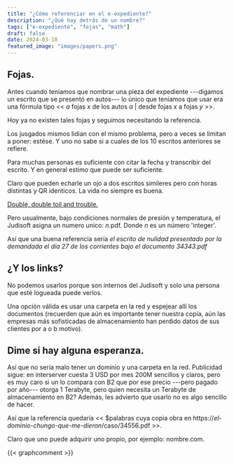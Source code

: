 ```yaml
---
title: "¿Cómo referenciar en el e-expediente?"
description: "¿Qué hay detrás de un nombre?"
tags: ["e-expediente", "fojas", "math"]
draft: false
date: 2024-03-10
featured_image: "images/papers.png"
---
```


## Fojas.

Antes cuando teníamos que nombrar una pieza del expediente ---digamos un escrito que se presentó en autos--- lo único que teníamos que usar era una fórmula tipo << _a_ fojas _x_ de los autos _a_ | desde fojas _x_ a fojas _y_ >>.


Hoy ya no existen tales fojas y seguimos necesitando la referencia. 


Los jusgados mismos lidian con el mismo problema, pero a veces se limitan a poner: estése. Y uno no sabe si a cuales de los 10 escritos anteriores se refiere. 

Para muchas personas es suficiente con citar la fecha y transcribir del escrito. Y en general estimo que puede ser suficiente.

Claro que pueden echarle un ojo a dos escritos simileres pero con horas distintas y QR identicos. La vida no siempre es buena.

[Double, double toil and trouble.](http://304.villalba.is.eu.org/double-trouble/hashes.html)

Pero usualmente, bajo condiciones normales de presión y temperatura, el Judisoft asigna un numero unico: _n_.pdf. Donde _n_ es un número 'integer'.

Así que una buena referencia sería _el escrito de nulidad presentado por la demandada el día 27 de los corrientes bajo el documento 34343.pdf_

## ¿Y los links?

No podemos usarlos porque son internos del Judisoft y solo una persona que esté logueada puede verlos.

Una opción válida es usar una carpeta en la red y espejear allí los documentos (recuerden que aún es importante tener nuestra copia, aún las empresas más sofisticadas de almacenamiento han perdido datos de sus clientes por a o b motivo).

## Dime si hay alguna esperanza.

Así que no sería malo tener un dominio y una carpeta en la red. Publicidad sigue: en interserver cuesta 3 USD por mes 200M sencillos y claros, pero es muy caro si un lo compara con B2 que por ese precio ---pero pagado por año--- otorga 1 Terabyte, pero quien necesita un Terabyte de almacenamiento en B2? Además, les advierto que usarlo no es algo sencillo de hacer.

Así que la referencia quedaría << $palabras cuya copia obra en https://_el-dominio-chungo-que-me-dieron_/caso/34556.pdf >>.

Claro que uno puede adquirir uno propio, por ejemplo: nombre.com.


{{< graphcomment >}}
